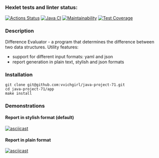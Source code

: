 ### Hexlet tests and linter status:
[![Actions Status](https://github.com/vvichgirl/java-project-71/actions/workflows/hexlet-check.yml/badge.svg)](https://github.com/vvichgirl/java-project-71/actions)
[![Java CI](https://github.com/vvichgirl/java-project-71/actions/workflows/main.yml/badge.svg)](https://github.com/vvichgirl/java-project-71/actions/workflows/main.yml)
[![Maintainability](https://api.codeclimate.com/v1/badges/43356bf19cc5bb3f8737/maintainability)](https://codeclimate.com/github/vvichgirl/java-project-71/maintainability)
[![Test Coverage](https://api.codeclimate.com/v1/badges/43356bf19cc5bb3f8737/test_coverage)](https://codeclimate.com/github/vvichgirl/java-project-71/test_coverage)

### Description
Difference Evaluator - a program that determines the difference between two data structures.
Utility features:
* support for different input formats: yaml and json
* report generation in plain text, stylish and json formats

### Installation
```
git clone git@github.com:vvichgirl/java-project-71.git
cd java-project-71/app
make install
```

### Demonstrations
#### Report in stylish format (default)
[![asciicast](https://asciinema.org/a/uLxvphoNjdlD2h94gqWfyPrCQ.svg)](https://asciinema.org/a/uLxvphoNjdlD2h94gqWfyPrCQ)
#### Report in plain format
[![asciicast](https://asciinema.org/a/ua53fiIVoZzbH8orbhftLJGWW.svg)](https://asciinema.org/a/ua53fiIVoZzbH8orbhftLJGWW)
